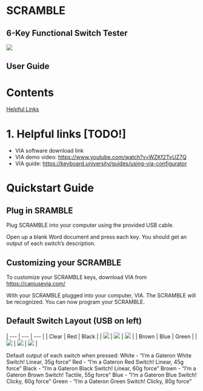 # SCRAMBLE

## 6-Key Functional Switch Tester
![](https://github.com/nullbitsco/docs/raw/main/scramble/user_guide_img/image000.jpg)
## User Guide

# Contents
[Helpful Links](#helpful_links)

# <a name="helpful_links"></a> 1. Helpful links [TODO!]
* VIA software download link
* VIA demo video: https://www.youtube.com/watch?v=WZKf2TvUZ7Q
* VIA guide: https://keyboard.university/guides/using-via-configurator

# Quickstart Guide

## Plug in SRAMBLE
Plug SCRAMBLE into your computer using the provided USB cable.

Open up a blank Word document and press each key. You should get an output of each switch’s description.

## Customizing your SCRAMBLE
To customize your SCRAMBLE keys, download VIA from https://caniusevia.com/

With your SCRAMBLE plugged into your computer, VIA. The SCRAMBLE will be recognized. You can now program your SCRAMBLE.

## Default Switch Layout (USB on left)
| --- | --- | --- |
| Clear | Red | Black |
| ![](https://github.com/nullbitsco/docs/raw/main/scramble/user_guide_img/image004.jpg) | ![](https://github.com/nullbitsco/docs/raw/main/scramble/user_guide_img/image006.jpg) | ![](https://github.com/nullbitsco/docs/raw/main/scramble/user_guide_img/image001.jpg) |
| Brown | Blue | Green |
| ![](https://github.com/nullbitsco/docs/raw/main/scramble/user_guide_img/image003.jpg) | ![](https://github.com/nullbitsco/docs/raw/main/scramble/user_guide_img/image002.jpg) | ![](https://github.com/nullbitsco/docs/raw/main/scramble/user_guide_img/image005.jpg) |

Default output of each switch when pressed:
White - “I’m a Gateron White Switch! Linear, 35g force”
Red - “I’m a Gateron Red Switch! Linear, 45g force”
Black - “I’m a Gateron Black Switch! Linear, 60g force”
Brown - “I’m a Gateron Brown Switch! Tactile, 55g force”
Blue - “I’m a Gateron Blue Switch! Clicky, 60g force”
Green - “I’m a Gateron Green Switch! Clicky, 80g force”
